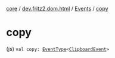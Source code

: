 [core](../../index.md) / [dev.fritz2.dom.html](../index.md) / [Events](index.md) / [copy](./copy.md)

# copy

(js) `val copy: `[`EventType`](../-event-type/index.md)`<`[`ClipboardEvent`](https://kotlinlang.org/api/latest/jvm/stdlib/org.w3c.dom.clipboard/-clipboard-event/index.html)`>`